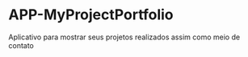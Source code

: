 # APP-MyProjectPortfolio
Aplicativo para mostrar seus projetos realizados assim como meio de contato
